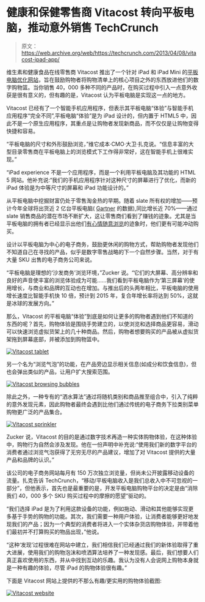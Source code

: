 # 健康和保健零售商 Vitacost 转向平板电脑，推动意外销售 TechCrunch

> 原文：<https://web.archive.org/web/https://techcrunch.com/2013/04/08/vitacost-ipad-app/>

维生素和健康食品在线零售商 Vitacost 推出了一个针对 iPad 和 iPad Mini 的[平板电脑优化网站](https://web.archive.org/web/20221208234310/http://discover.vitacost.com/)，旨在鼓励购物者将购物清单上的核心项目之外的东西放进他们的数字购物篮。当你销售 40，000 多种不同的产品时，在购买过程中引入一点意外收获是很有意义的，但有趣的是，Vitacost 认为平板电脑是实现这一点的地方。

Vitacost 已经有了一个智能手机应用程序，但表示其平板电脑“体验”与智能手机应用程序“完全不同”,平板电脑“体验”是为 iPad 设计的，但内置于 HTML5 中，因此不是一个原生应用程序，其重点是让购物者发现新商品，而不仅仅是让购物变得快捷和容易。

“平板电脑的尺寸和外形鼓励浏览，”维它成本·CMO·大卫·扎克说。“信息丰富的大型目录零售商在平板电脑上的浏览模式下工作得非常好，这在智能手机上很难实现。”

“iPad experience 不是一个应用程序，而是一个利用平板电脑及其功能的 HTML 5 网站。他补充说:“我们的手机应用程序针对这种尺寸的屏幕进行了优化，而新的 iPad 体验是为中等尺寸的屏幕和 iPad 功能设计的。”

从平板电脑中挖掘财富仍处于零售淘金热的早期。随着 slate 所有权的增加——预计今年全球将出货近 2 亿台平板电脑( [Gartner](https://web.archive.org/web/20221208234310/https://beta.techcrunch.com/2013/04/04/gartner-2012-2017-devices-forecast/) 的数据),同比增长近 70%——通过 slate 销售商品的潜在市场不断扩大，这让零售商们看到了赚钱的迹象。尤其是当平板电脑的拥有者已经显示出他们[有心情随意浏览](https://web.archive.org/web/20221208234310/https://beta.techcrunch.com/2013/03/07/tablets-vs-smartphones-page-views/)的迹象时，他们更有可能冲动购买。

设计以平板电脑为中心的电子商务，鼓励更休闲的购物方式，帮助购物者发现他们不知道自己在寻找的产品，似乎是数字零售战略的下一个自然步骤。当然，对于有大量 SKU 出售的电子商务公司来说。

“平板电脑是理想的‘沙发商务’浏览环境，”Zucker 说。“它们的大屏幕、高分辨率和良好的声音使丰富的浏览体验成为可能……我们看到平板电脑作为‘第三屏幕’的使用增长，与商业和品牌的互动也在增加。与推出后的头两年相比，平板电脑的使用增长速度比智能手机快 10 倍，预计到 2015 年，复合年增长率将达到 50%，这就是冰球的发展方向。”

那么，Vitacost 的平板电脑“体验”到底是如何让更多的购物者遇到他们不知道的东西的呢？首先，购物体验是围绕手势建立的，以使浏览和选择商品更容易，滑动可以快速浏览虚拟货架上的几十种商品。然后，购物者想要购买的产品被从虚拟货架拖到屏幕底部，并被添加到购物篮中。

[![Vitacost tablet](img/82739471e83d3b5195b9ea1fe98ce47d.png)](https://web.archive.org/web/20221208234310/https://beta.techcrunch.com/2013/04/08/vitacost-ipad-app/screen-shot-2013-04-08-at-09-02-27/)

另一个名为“浏览气泡”的功能，在产品旁边显示相关信息(如成分和饮食信息)，但也会弹出类似的产品，让用户扩大搜索范围。

[![Vitacost browsing bubbles](img/570c34a557199afc8783d09dc623be87.png)](https://web.archive.org/web/20221208234310/https://beta.techcrunch.com/2013/04/08/vitacost-ipad-app/screen-shot-2013-04-08-at-09-01-23/)

除此之外，一种专有的“洒水算法”通过将随机类别和商品推至组合中，引入了纯粹的意外发现元素，因此购物者最终会遇到比他们通过传统的电子商务下拉类别菜单购物更广泛的产品集合。

[![Vitacost sprinkler](img/32ca8b21c791b3fc089c53a013045a40.png)](https://web.archive.org/web/20221208234310/https://beta.techcrunch.com/2013/04/08/vitacost-ipad-app/screen-shot-2013-04-08-at-09-01-42/)

Zucker 说，Vitacost 的目的是通过数字技术再造一种实体购物体验，在这种体验中，购物行为自然会涉及发现。他在一份声明中补充说:“使用我们新的数字平台的消费者通过浏览气泡获得了无穷无尽的产品建议，增加了对 Vitacost 提供的大量产品和品牌的认识。”

该公司的电子商务网站每月有 150 万次独立浏览量，但尚未公开披露移动设备的流量。扎克告诉 TechCrunch，“移动/平板电脑收入是我们总收入中不可忽视的一部分”，但他表示，首先也是最重要的是，开发平板电脑购物平台的决定是由“消除我们 40，000 多个 SKU 购买过程中的摩擦的愿望”驱动的。

“我们选择 iPad 是为了利用这款设备的功能，例如拖动、滑动和其他能够实现更多基于手势的购物的功能。其次，我们需要一种用户体验，让消费者能够更好地发现我们的产品；因为一个典型的消费者将进入一个实体杂货店购物体验，并带着他们最初并不打算购买的物品出现，”他说。

“这种‘发现’过程很难在网站中建立，我们相信我们已经通过我们的新体验取得了重大进展，使用我们的购物泡沫和喷洒算法培养了一种发现感。最后，我们想要人们真正喜欢使用的东西，并从中找到互动的乐趣。我认为没有人会说网上购物本身就是一种有趣的体验，尽管 iPad 的购物体验很有趣。”

下面是 Vitacost 网站上提供的不那么有趣/更实用的购物体验截图:

[![Vitacost website](img/a177b5eadb51a8014f3aba5d08821141.png)](https://web.archive.org/web/20221208234310/https://beta.techcrunch.com/2013/04/08/vitacost-ipad-app/screen-shot-2013-04-08-at-09-59-53/)
